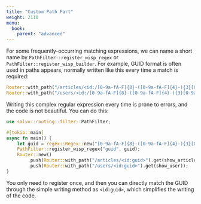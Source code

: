 ```yaml
---
title: "Custom Path Part"
weight: 2110
menu:
  book:
    parent: "advanced"
---
```


For some frequently-occurring matching expressions, we can name a short name by ```PathFilter::register_wisp_regex``` or ```PathFilter::register_wisp_builder```. For example, GUID format is often used in paths appears, normally written like this every time a match is required:

```rust
Router::with_path("/articles/<id:/[0-9a-fA-F]{8}-([0-9a-fA-F]{4}-){3}[0-9a-fA -F]{12}/>");
Router::with_path("/users/<id:/[0-9a-fA-F]{8}-([0-9a-fA-F]{4}-){3}[0-9a-fA -F]{12}/>");
```

Writing this complex regular expression every time is prone to errors, and the code is not beautiful. You can do this:

```rust
use salvo::routing::filter::PathFilter;

#[tokio::main]
async fn main() {
    let guid = regex::Regex::new("[0-9a-fA-F]{8}-([0-9a-fA-F]{4}-){3}[0-9a-fA- F]{12}").unwrap();
    PathFilter::register_wisp_regex("guid", guid);
    Router::new()
        .push(Router::with_path("/articles/<id:guid>").get(show_article))
        .push(Router::with_path("/users/<id:guid>").get(show_user));
}
```

You only need to register once, and then you can directly match the GUID through the simple writing method as ```<id:guid>```, which simplifies the writing of the code.
